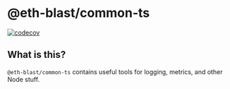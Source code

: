 # @eth-blast/common-ts

[![codecov](https://codecov.io/gh/BLASTchain/blast/branch/develop/graph/badge.svg?token=0VTG7PG7YR&flag=common-ts-tests)](https://codecov.io/gh/BLASTchain/blast)

## What is this?

`@eth-blast/common-ts` contains useful tools for logging, metrics, and other Node stuff.

